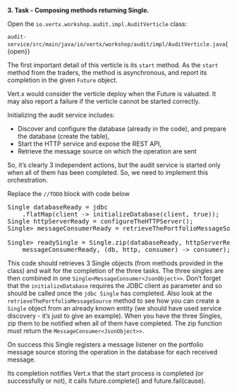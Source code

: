 **3. Task - Composing methods returning Single.**

Open the ``io.vertx.workshop.audit.impl.AuditVerticle`` class:

``audit-service/src/main/java/io/vertx/workshop/audit/impl/AuditVerticle.java``{{open}} 

The first important detail of this verticle is its ``start`` method. As the ``start`` method from the traders, the method is asynchronous, and report its completion in the given ``Future`` object.

Vert.x would consider the verticle deploy when the Future is valuated. It may also report a failure if the verticle cannot be started correctly.

Initializing the audit service includes:

* Discover and configure the database (already in the code), and prepare the database (create the table),
* Start the HTTP service and expose the REST API,
* Retrieve the message source on which the operation are sent

So, it’s clearly 3 independent actions, but the audit service is started only when all of them has been completed. So, we need to implement this orchestration.

Replace the ``//TODO`` block with code below

<pre class="file" data-filename="src/main/java/io/vertx/workshop/audit/impl/AuditImpl.java" data-target="insert" data-marker="// TODO: createSingles">
Single<JDBCClient> databaseReady = jdbc
    .flatMap(client -> initializeDatabase(client, true));
Single<HttpServer> httpServerReady = configureTheHTTPServer();
Single<MessageConsumer<JsonObject>> messageConsumerReady = retrieveThePortfolioMessageSource();

Single<MessageConsumer<JsonObject>> readySingle = Single.zip(databaseReady, httpServerReady,
    messageConsumerReady, (db, http, consumer) -> consumer);
</pre>

This code should retrieves 3 Single objects (from methods provided in the class) and wait for the completion of the three tasks. The three singles are then combined in one ``Single<MessageConsumer<JsonObject>>``. Don’t forget that the ``initializeDatabase`` requires the JDBC client as parameter and so should be called once the ``jdbc Single`` has completed. Also look at the ``retrieveThePortfolioMessageSource`` method to see how you can create a ``Single`` object from an already known entity (we should have used service discovery - it’s just to give an example). When you have the three Singles, zip them to be notified when all of them have completed. The zip function must return the ``MessageConsumer<JsonObject>>``.

On success this Single registers a message listener on the portfolio message source storing the operation in the database for each received message.

Its completion notifies Vert.x that the start process is completed (or successfully or not), it calls future.complete() and future.fail(cause).